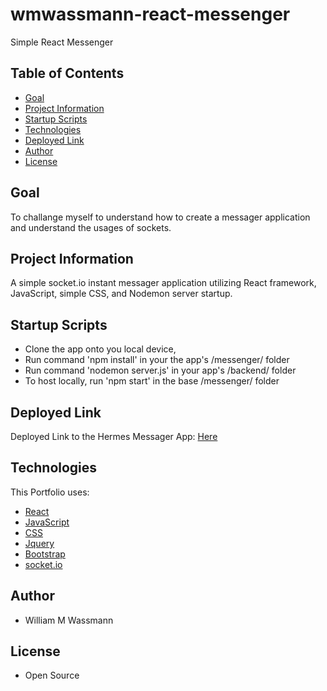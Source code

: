 # wmwassmann-react-messenger
Simple React Messenger 

## Table of Contents 
- [Goal](#goal)
- [Project Information](#project-information)
- [Startup Scripts](#start-up)
- [Technologies](#technologies)
- [Deployed Link](#deployed)
- [Author](#author)
- [License](#license)


## Goal

To challange myself to understand how to create a messager application and understand the usages of sockets. 

## Project Information

A simple socket.io instant messager application utilizing React framework, JavaScript, simple CSS, and Nodemon server startup. 

## Startup Scripts 

- Clone the app onto you local device,
- Run command 'npm install' in your the app's /messenger/ folder
- Run command 'nodemon server.js' in your app's /backend/ folder
- To host locally, run 'npm start' in the base /messenger/ folder

## Deployed Link 

Deployed Link to the Hermes Messager App: [Here](https://hermes-react-messager.herokuapp.com/)


## Technologies 

This Portfolio uses:

- [React](https://reactjs.org/)
- [JavaScript](https://www.javascript.com/)
- [CSS](https://www.w3schools.com/css/)
- [Jquery](https://jquery.com/)
- [Bootstrap](https://getbootstrap.com/)
- [socket.io](https://socket.io/)

## Author

- William M Wassmann

## License 

- Open Source